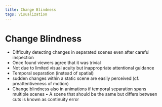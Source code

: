 ```yaml
---
title: Change Blindness
tags: visualization
---
```


# Change Blindness
- Difficulty detecting changes in separated scenes even after careful inspection
- Once found viewers agree that it was trivial
- Not due to limited visual acuity but inappropriate attentional guidance
- Temporal separation (instead of spatial)
- sudden changes within a static scene are easily perceived (cf. preattentiveness of motion)
- Change blindness also in animations if temporal separation spans multiple scenes
• A scene that should be the same but differs between cuts is known as continuity error


















































































